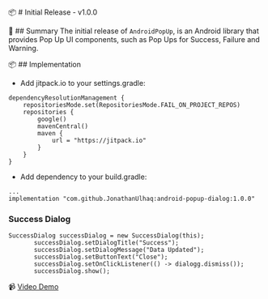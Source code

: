 📦 # Initial Release - v1.0.0

🔰 ## Summary
The initial release of `AndroidPopUp`, is an Android library that provides Pop Up UI components, such as Pop Ups for Success, Failure and Warning.

📦 ## Implementation
- Add jitpack.io to your settings.gradle:
```
dependencyResolutionManagement {
    repositoriesMode.set(RepositoriesMode.FAIL_ON_PROJECT_REPOS)
    repositories {
        google()
        mavenCentral()
        maven {
            url = "https://jitpack.io"
        }
    }
}
```
- Add dependency to your build.gradle:
```
...
implementation "com.github.JonathanUlhaq:android-popup-dialog:1.0.0"
```
### Success Dialog
 ```
SuccessDialog successDialog = new SuccessDialog(this);
        successDialog.setDialogTitle("Success");
        successDialog.setDialogMessage("Data Updated");
        successDialog.setButtonText("Close");
        successDialog.setOnClickListener(() -> dialogg.dismiss());
        successDialog.show();
```
📹 [Video Demo](https://github.com/JonathanUlhaq/android-popup-dialog/raw/main/Demo%20Success%20ct.mp4)
